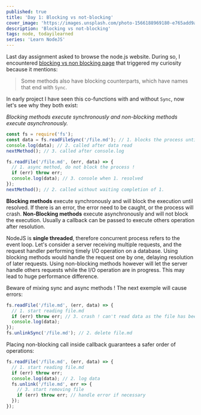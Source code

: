 ```yaml
---
published: true
title: 'Day 1: Blocking vs not-blocking'
cover_image: 'https://images.unsplash.com/photo-1566188969180-e765add9a9cb?ixlib=rb-1.2.1&ixid=eyJhcHBfaWQiOjEyMDd9&auto=format&fit=crop&w=1000&q=80'
description: 'Blocking vs not-blocking'
tags: node, todayilearned
series: 'Learn NodeJS'
---
```

Last day assignment asked to browse the node.js website. During so, I encountered [blocking vs non blocking page](https://nodejs.org/en/docs/guides/blocking-vs-non-blocking/) that triggered my curiosity because it mentions:

> Some methods also have blocking counterparts, which have names that end with `Sync`.

In early project I have seen this co-functions with and without `Sync`, now let's see why they both exist:

_Blocking methods execute synchronously and non-blocking methods execute asynchronously._

```js
const fs = require('fs');
const data = fs.readFileSync('/file.md'); // 1. blocks the process until the file is read
console.log(data); // 2. called after data read
nextMethod(); // 3. called after console.log

fs.readFile('/file.md', (err, data) => {
  // 1. async method, do not block the process !
  if (err) throw err;
  console.log(data); // 3. console when 1. resolved
});
nextMethod(); // 2. called without waiting completion of 1.
```

**Blocking methods** execute synchronously and will block the execution until resolved. If there is an error, the error need to be caught, or the process will crash.
**Non-Blocking methods** execute asynchronously and will not block the execution. Usually a callback can be passed to execute others operation after resolution.

NodeJS is **single threaded**, therefore concurrent process refers to the event loop. Let's consider a server receiving multiple requests, and the request handler performing timely I/O operation on a database. Using blocking methods would handle the request one by one, delaying resolution of later requests. Using non-blocking methods however will let the server handle others requests while the I/O operation are in progress. This may lead to huge performance difference.

Beware of mixing sync and async methods ! The next exemple will cause errors:

```js
fs.readFile('/file.md', (err, data) => {
  // 1. start reading file.md
  if (err) throw err; // 3. crash ! can't read data as the file has been deleted whild reading it.
  console.log(data);
});
fs.unlinkSync('/file.md'); // 2. delete file.md
```

Placing non-blocking call inside callback guarantees a safer order of operations:

```js
fs.readFile('/file.md', (err, data) => {
  // 1. start reading file.md
  if (err) throw err;
  console.log(data); // 2. log data
  fs.unlink('/file.md', err => {
    // 3. start removing file
    if (err) throw err; // handle error if necessary
  });
});
```
